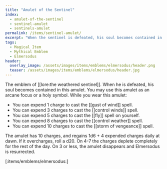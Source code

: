 ```yaml
---
title: "Amulet of the Sentinel"
index:
  - amulet-of-the-sentinel
  - sentinel-amulet
  - sentinels-amulet
permalink: /items/sentinel-amulet/
excerpt: "When the sentinel is defeated, his soul becomes contained in this amulet."
tags:
  - Magical Item
  - Mythical Emblem
  - Elmersodus
header:
  overlay_image: /assets/images/items/emblems/elmersodus/header.png
  teaser: /assets/images/items/emblems/elmersodus/header.jpg
---
```


The emblem of [[lore:the weathered sentinel]]. When he is defeated, his soul becomes contained in this amulet. You may use this amulet as an arcane focus or a holy symbol. While you wear this amulet:

- You can expend 1 charge to cast the [[gust of wind]] spell.
- You can expend 3 charges to cast the [[control winds]] spell.
- You can expend 5 charges to cast the [[fly]] spell on yourself.
- You can expend 8 charges to cast the [[control weather]] spell.
- You can expend 10 charges to cast the [[storm of vengeance]] spell.

The amulet has 10 charges, and regains 1d6 + 4 expended charges daily at dawn. If it overcharges, roll a d20. On 4-7 the charges deplete completely for the rest of the day. On 3 or less, the amulet disappears and Elmersodus is resurrected.

[:items/emblems/elmersodus:]
